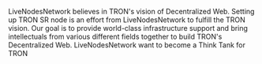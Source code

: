 LiveNodesNetwork believes in TRON's vision of Decentralized Web. Setting up TRON SR node is an effort from LiveNodesNetwork to fulfill the TRON vision. Our goal is to provide world-class infrastructure support and bring intellectuals from various different fields together to build TRON's Decentralized Web. LiveNodesNetwork want to become a Think Tank for TRON
